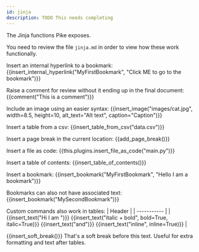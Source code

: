 ```yaml
---
id: jinja
description: TODO This needs completing
---
```

The Jinja functions Pike exposes. 

You need to review the file `jinja.md` in order to view how these work functionally.

Insert an internal hyperlink to a bookmark:
{{insert_internal_hyperlink("MyFirstBookmark", "Click ME to go to the bookmark")}}

Raise a comment for review without it ending up in the final document:
{{comment("This is a comment")}}

Include an image using an easier syntax:
{{insert_image("images/cat.jpg", width=8.5, height=10, alt_text="Alt text", caption="Caption")}}

Insert a table from a csv:
{{insert_table_from_csv("data.csv")}}

Insert a page break in the current location:
{{add_page_break()}}

Insert a file as code:
{{this.plugins.insert_file_as_code("main.py")}}

Insert a table of contents:
{{insert_table_of_contents()}}

Insert a bookmark:
{{insert_bookmark("MyFirstBookmark", "Hello I am a bookmark")}}

Bookmarks can also not have associated text:
{{insert_bookmark("MySecondBookmark")}}

Custom commands also work in tables:
| Header      |
| ----------- |
| {{insert_text("Hi I am ")}} {{insert_text("italic + bold", bold=True, italic=True)}} {{insert_text("and")}} {{insert_text("inline", inline=True)}}      |

{{insert_soft_break()}}
That's a soft break before this text. Useful for extra formatting and text after tables.